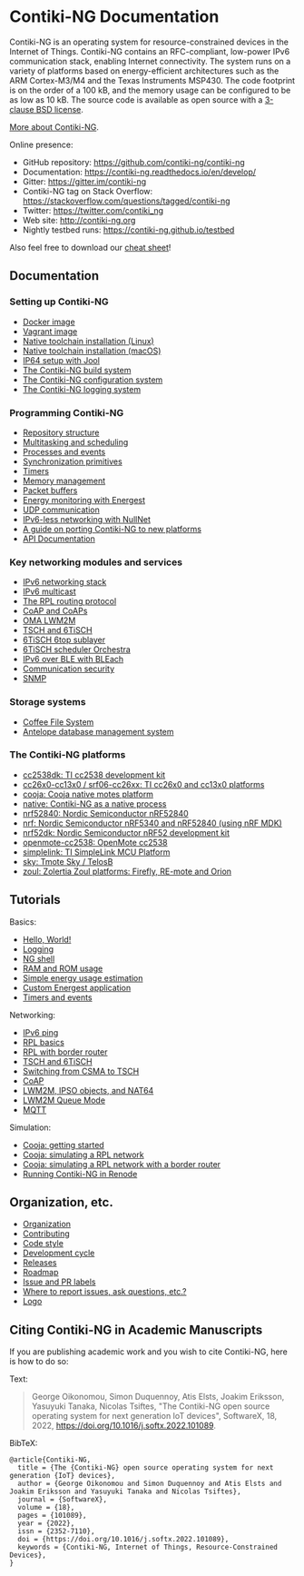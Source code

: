 # Contiki-NG Documentation

Contiki-NG is an operating system for resource-constrained devices in the Internet of Things. Contiki-NG contains an RFC-compliant, low-power IPv6 communication stack, enabling Internet connectivity. The system runs on a variety of platforms based on energy-efficient architectures such as the ARM Cortex-M3/M4 and the Texas Instruments MSP430. The code footprint is on the order of a 100 kB, and the memory usage can be configured to be as low as 10 kB. The source code is available as open source with a [3-clause BSD license](/doc/project/License).

[More about Contiki-NG](/doc/project/More-about-Contiki-NG.md).

Online presence:
* GitHub repository: https://github.com/contiki-ng/contiki-ng
* Documentation: https://contiki-ng.readthedocs.io/en/develop/
* Gitter: https://gitter.im/contiki-ng
* Contiki-NG tag on Stack Overflow: https://stackoverflow.com/questions/tagged/contiki-ng
* Twitter: https://twitter.com/contiki_ng
* Web site: http://contiki-ng.org
* Nightly testbed runs: https://contiki-ng.github.io/testbed

Also feel free to download our [cheat sheet](https://contiki-ng.github.io/resources/contiki-ng-cheat-sheet.pdf)!

## Documentation

### Setting up Contiki-NG

* [Docker image](/doc/getting-started/Docker.md)
* [Vagrant image](/doc/getting-started/Vagrant.md)
* [Native toolchain installation (Linux)](/doc/getting-started/Toolchain-installation-on-Linux.md)
* [Native toolchain installation (macOS)](/doc/getting-started/Toolchain-installation-on-macOS.md)
* [IP64 setup with Jool](/doc/getting-started/NAT64-for-Contiki-NG.md)
* [The Contiki-NG build system](/doc/getting-started/The-Contiki-NG-build-system.md)
* [The Contiki-NG configuration system](/doc/getting-started/The-Contiki-NG-configuration-system.md)
* [The Contiki-NG logging system](/doc/getting-started/The-Contiki-NG-logging-system.md)

### Programming Contiki-NG

* [Repository structure](/doc/programming/Repository-structure.md)
* [Multitasking and scheduling](/doc/programming/Multitasking-and-scheduling.md)
* [Processes and events](/doc/programming/Processes-and-events.md)
* [Synchronization primitives](/doc/programming/Synchronization-primitives.md)
* [Timers](/doc/programming/Timers.md)
* [Memory management](/doc/programming/Memory-management.md)
* [Packet buffers](/doc/programming/Packet-buffers.md)
* [Energy monitoring with Energest](/doc/programming/Energest.md)
* [UDP communication](/doc/programming/UDP-communication.md)
* [IPv6-less networking with NullNet](/doc/programming/NullNet.md)
* [A guide on porting Contiki-NG to new platforms](/doc/programming/Porting-Contiki-NG-to-new-platforms.md)
* [API Documentation](/doxygen.rst)

### Key networking modules and services

* [IPv6 networking stack](/doc/programming/IPv6.md)
* [IPv6 multicast](/doc/programming/IPv6-multicast.md)
* [The RPL routing protocol](/doc/programming/RPL.md)
* [CoAP and CoAPs](/doc/programming/CoAP.md)
* [OMA LWM2M](/doc/programming/LWM2M.md)
* [TSCH and 6TiSCH](/doc/programming/TSCH-and-6TiSCH.md)
* [6TiSCH 6top sublayer](/doc/programming/6TiSCH-6top-sub-layer.md)
* [6TiSCH scheduler Orchestra](/doc/programming/Orchestra.md)
* [IPv6 over BLE with BLEach](/doc/programming/IPv6-over-BLE.md)
* [Communication security](/doc/programming/Communication-Security.md)
* [SNMP](/doc/programming/SNMP.md)

### Storage systems
* [Coffee File System](/doc/programming/Coffee.md)
* [Antelope database management system](/doc/programming/Antelope.md)

### The Contiki-NG platforms

* [cc2538dk: TI cc2538 development kit](/doc/platforms/cc2538dk.md)
* [cc26x0-cc13x0 / srf06-cc26xx: TI cc26x0 and cc13x0 platforms](/doc/platforms/srf06-cc26xx.md)
* [cooja: Cooja native motes platform](/doc/platforms/cooja.md)
* [native: Contiki-NG as a native process](/doc/platforms/native.md)
* [nrf52840: Nordic Semiconductor nRF52840](/doc/platforms/nrf52840.md)
* [nrf: Nordic Semiconductor nRF5340 and nRF52840 (using nRF MDK)](/doc/platforms/nrf.md)
* [nrf52dk: Nordic Semiconductor nRF52 development kit](/doc/platforms/nrf52dk.md)
* [openmote-cc2538: OpenMote cc2538](/doc/platforms/openmote-cc2538.md)
* [simplelink: TI SimpleLink MCU Platform](/doc/platforms/simplelink.md)
* [sky: Tmote Sky / TelosB](/doc/platforms/sky.md)
* [zoul: Zolertia Zoul platforms: Firefly, RE-mote and Orion](/doc/platforms/zolertia/zoul.md)

## Tutorials

Basics:
* [Hello, World!](/doc/tutorials/Hello,-World!.md)
* [Logging](/doc/tutorials/Logging.md)
* [NG shell](/doc/tutorials/Shell.md)
* [RAM and ROM usage](/doc/tutorials/RAM-and-ROM-usage.md)
* [Simple energy usage estimation](/doc/tutorials/Instrumenting-Contiki-NG-applications-with-energy-usage-estimation.md)
* [Custom Energest application](/doc/tutorials/Energy-monitoring.md)
* [Timers and events](/doc/tutorials/Timers-and-events.md)

Networking:
* [IPv6 ping](/doc/tutorials/IPv6-ping.md)
* [RPL basics](/doc/tutorials/RPL.md)
* [RPL with border router](/doc/tutorials/RPL-border-router.md)
* [TSCH and 6TiSCH](/doc/tutorials/TSCH-and-6TiSCH.md)
* [Switching from CSMA to TSCH](/doc/tutorials/Switching-to-TSCH.md)
* [CoAP](/doc/tutorials/CoAP.md)
* [LWM2M, IPSO objects, and NAT64](/doc/tutorials/LWM2M-and-IPSO-Objects.md)
* [LWM2M Queue Mode](/doc/tutorials/LWM2M-and-IPSO-Objects-with-Queue-Mode.md)
* [MQTT](/doc/tutorials/MQTT.md)

Simulation:
* [Cooja: getting started](/doc/tutorials/Running-Contiki-NG-in-Cooja.md)
* [Cooja: simulating a RPL network](/doc/tutorials/Running-a-RPL-network-in-Cooja.md)
* [Cooja: simulating a RPL network with a border router](/doc/tutorials/Cooja-simulating-a-border-router.md)
* [Running Contiki-NG in Renode](/doc/tutorials/Running-Contiki-NG-in-Renode.md)

## Organization, etc.

* [Organization](/doc/project/Organization.md)
* [Contributing](/doc/project/Contributing.md)
* [Code style](/doc/project/Code-style.md)
* [Development cycle](/doc/project/Development-cycle.md)
* [Releases](https://github.com/contiki-ng/contiki-ng/releases)
* [Roadmap](/doc/project/Roadmap.md)
* [Issue and PR labels](/doc/project/Issue-and-Pull-Request-Labels.md)
* [Where to report issues, ask questions, etc.?](/doc/project/Where-to-report-issues,-ask-questions,-etc.md)
* [Logo](/doc/project/Logo.md)


## Citing Contiki-NG in Academic Manuscripts

If you are publishing academic work and you wish to cite Contiki-NG, here is how to do so:

Text:
> George Oikonomou, Simon Duquennoy, Atis Elsts, Joakim Eriksson, Yasuyuki Tanaka, Nicolas Tsiftes, "The Contiki-NG open source operating system for next generation IoT devices", SoftwareX, 18, 2022, https://doi.org/10.1016/j.softx.2022.101089.

BibTeX:

    @article{Contiki-NG,
      title = {The {Contiki-NG} open source operating system for next generation {IoT} devices},
      author = {George Oikonomou and Simon Duquennoy and Atis Elsts and Joakim Eriksson and Yasuyuki Tanaka and Nicolas Tsiftes},
      journal = {SoftwareX},
      volume = {18},
      pages = {101089},
      year = {2022},
      issn = {2352-7110},
      doi = {https://doi.org/10.1016/j.softx.2022.101089},
      keywords = {Contiki-NG, Internet of Things, Resource-Constrained Devices},
    }
